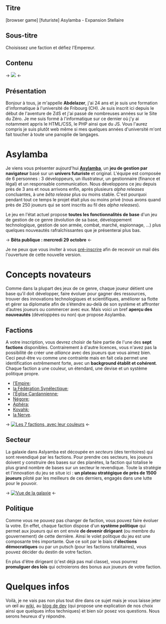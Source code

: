 Titre
-----

[browser game] [futuriste] Asylamba - Expansion Stellaire

Sous-titre
----------

Choisissez une faction et défiez l'Empereur.

Contenu
-------

-> ![](http://asylamba.com/public/media/files/sources/asylamba.png) <-

## Présentation

Bonjour à tous, je m'appelle **Abdelazer**, j'ai 24 ans et je suis une formation d'informatique à l'université de Fribourg (CH). Je suis inscrit ici depuis le début de l'aventure de ZdS et j'ai passé de nombreuses années sur le Site du Zéro. Je me suis formé à l'informatique sur ce dernier où j'y ai notamment appris le HTML/CSS, le PHP ainsi que du JS. Vous l'aurez compris je suis plutôt web même si mes quelques années d'université m'ont fait toucher à toute une panoplie de langages.


# Asylamba

Je viens vous présenter aujourd'hui **[Asylamba](http://asylamba.com/#jeu)**, un **jeu de gestion par navigateur** basé sur un **univers futuriste** et original. L'équipe est composée de 6 personnes : 3 développeurs, un illustrateur, un gestionnaire (finance et légal) et un responsable communication. Nous développons ce jeu depuis près de 3 ans et nous arrivons enfin, après plusieurs *alpha releases* concluantes, à une *bêta release* plus ou moins stable. C'est pourquoi pendant tout ce temps le projet était plus ou moins privé (nous avons quand près de 250 joueurs qui se sont inscrits au fil des *alpha releases*).

Le jeu en l'état actuel propose **toutes les fonctionnalités de base** d'un jeu de gestion de ce genre (évolution de sa base, développement technologique, gestion de son armée, combat, marché, espionnage, ...) plus quelques nouveautés rafraîchissantes que je présenterai plus bas.

-> **Bêta publique : mercredi 29 octobre** <-

Je ne peux que vous inviter à vous [pré-inscrire](http://asylamba.com/) afin de recevoir un mail dès l'ouverture de cette nouvelle version.


# Concepts novateurs

Comme dans la plupart des jeux de ce genre, chaque joueur détient une base qu’il doit développer, faire évoluer pour gagner des ressources, trouver des innovations technologiques et scientifiques, améliorer sa flotte et gérer sa diplomatie afin de s’étendre au-delà de son système et affronter d’autres joueurs ou commercer avec eux. Mais voici un bref **aperçu des nouveautés** (développées ou non) que propose Asylamba.

## Factions

A votre inscription, vous devrez choisir de faire partie de l'une des **sept factions** disponibles. Contrairement à d'autre licences, vous n'avez pas la possibilité de créer une *alliance* avec des joueurs que vous aimez bien. Ceci peut-être vu comme une contrainte mais en fait cela permet une identification extrêmement forte, avec un **background établit et cohérent**. Chaque faction a une couleur, un étendard, une devise et un système politique propre.

- [l’Empire](http://asylamba.com/wiki/page-3/ordre-imperial);
- [la Fédération Synélectique](http://asylamba.com/wiki/page-9/marche-de-synelle);
- [l’Église Cardannienne](http://asylamba.com/wiki/page-6/marche-de-cardan);
- [Négore](http://asylamba.com/wiki/page-5/province-de-negora);
- [Aphéra](http://asylamba.com/wiki/page-8/province-d-aphera);
- [Kovahk](http://asylamba.com/wiki/page-4/province-de-kovahk);
- [la Nerve](http://asylamba.com/wiki/page-7/province-de-nerve).

-> [![Les 7 factions, avec leur couleurs](http://asylamba.com/public/media/files/sources/all.jpg)](http://asylamba.com) <-

## Secteur

La galaxie dans Aslyamba est découpée en *secteurs* (des territoires) qui sont revendiqué par les factions. Pour prendre ces secteurs, les joueurs doivent y construire des bases sur des planètes, la faction qui totalise le plus grand nombre de bases sur un secteur le revendique. Toute la stratégie et l'innovation du jeu se situe ici : **un plateau stratégique de près de 1500 joueurs** piloté par les meilleurs de ces derniers, engagés dans une lutte pour le pouvoir.

-> [![Vue de la galaxie](http://asylamba.com/public/media/files/sources/secteur.jpg)](http://asylamba.com) <-

## Politique

Comme vous ne pouvez pas changer de faction, vous pouvez faire évoluer la votre. En effet, chaque faction dispose d'un **système politique** qui permet aux joueurs qui en ont envie **de devenir dirigeant** (ou membre du gouvernement) de cette dernière. Ainsi le volet politique du jeu est une composante très importante. Que ce soit par le biais d'**élections démocratiques** ou par un putsch (pour les factions totalitaires), vous pouvez décider du destin de votre faction.

En plus d'être dirigeant (c'est déjà pas mal classe), vous pourrez **promulguer des lois** qui octroierons des bonus aux joueurs de votre faction.

# Quelques infos

Voilà, je ne vais pas non plus tout dire dans ce sujet mais je vous laisse jeter un œil au [wiki](http://asylamba.com/wiki), au [blog de dev](http://asylamba.com/blog) (qui propose une explication de nos choix ainsi que quelques infos techniques) et bien sûr posez vos questions. Nous serons heureux d'y répondre.